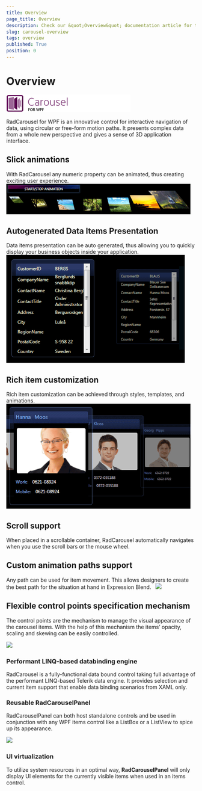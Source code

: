 ```yaml
---
title: Overview
page_title: Overview
description: Check our &quot;Overview&quot; documentation article for the RadCarousel {{ site.framework_name }} control.
slug: carousel-overview
tags: overview
published: True
position: 0
---
```


# Overview
 ![](images/RadCarousel_WPF.png)


RadCarousel for WPF is an innovative control for interactive navigation of data, using circular or free-form motion paths. It presents complex data from a whole new perspective and gives a sense of 3D application interface.

## Slick animations 

With RadCarousel any numeric property can be animated, thus creating exciting user experience.
 ![](images/carousel_animations.png)

## Autogenerated Data Items Presentation 

Data items presentation can be auto generated, thus allowing you to quickly display your business objects inside your application.
 ![](images/carousel_auto_generate.png)

## Rich item customization 

Rich item customization can be achieved through styles, templates, and animations.      
 ![](images/carousel_customization.png)

## Scroll support 

When placed in a scrollable container, RadCarousel automatically navigates when you use the scroll bars or the mouse wheel.

## Custom animation paths support 

Any path can be used for item movement. This allows designers to create the best path for the situation at hand in Expression Blend.         
 ![](images/Carousel_CustomItemPath.gif)

## Flexible control points specification mechanism 

The control points are the mechanism to manage the visual appearance of the carousel items. With the help of this mechanism the items’ opacity, scaling and skewing can be easily controlled.    

 ![](images/Carousel_FlexibleControlPointsSpecif.gif)

### Performant LINQ-based databinding engine 



RadCarousel is a fully-functional data bound control taking full advantage of the performant LINQ-based Telerik data engine. It provides selection and current item support that enable data binding scenarios from XAML only.

### Reusable RadCarouselPanel 

RadCarouselPanel can both host standalone controls and be used in conjunction with any WPF items control like a ListBox or a ListView to spice up its appearance.

 ![](images/RadCarouselPanel_visiblePat.gif)


### UI virtualization 

To utilize system resources in an optimal way,  __RadCarouselPanel__ will only display UI elements for the currently visible items when used in an items control. 

